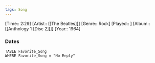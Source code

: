 ```yaml
---
tags: Song  
---
```

[Time:: 2:29]
[Artist:: [[The Beatles]]]
[Genre:: Rock]
[Played:: ]
[Album:: [[Anthology 1 [Disc 2]]]]
[Year:: 1964]
### Dates
````dataview
TABLE Favorite_Song
WHERE Favorite_Song = "No Reply"
````